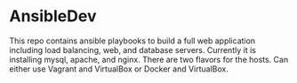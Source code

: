 # AnsibleDev
This repo contains ansible playbooks to build a full web application including load balancing, web, and database servers.  Currently it is installing mysql, apache, and nginx.  There are two flavors for the hosts.  Can either use Vagrant and VirtualBox or Docker and VirtualBox.
